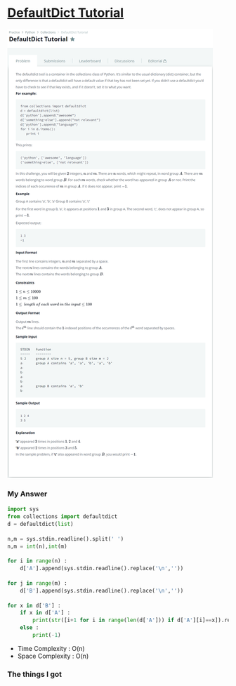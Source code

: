 # [DefaultDict Tutorial](https://www.hackerrank.com/challenges/defaultdict-tutorial/problem)

![image](Problem.png)



### My Answer

```python
import sys
from collections import defaultdict
d = defaultdict(list)

n,m = sys.stdin.readline().split(' ')
n,m = int(n),int(m)

for i in range(n) : 
    d['A'].append(sys.stdin.readline().replace('\n',''))
    
for j in range(m) : 
    d['B'].append(sys.stdin.readline().replace('\n',''))

for x in d['B'] : 
    if x in d['A'] : 
        print(str([i+1 for i in range(len(d['A'])) if d['A'][i]==x]).replace(',','')[1:-1])
    else : 
        print(-1)
```

* Time Complexity : O(n)
* Space Complexity : O(n)



### The things I got
